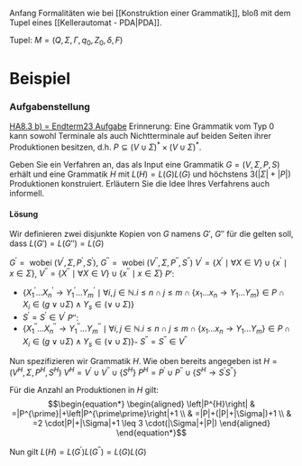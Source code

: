 Anfang Formalitäten wie bei [[Konstruktion einer Grammatik]], bloß mit dem Tupel eines [[Kellerautomat - PDA|PDA]].

Tupel:
$M=\left(Q, \Sigma, \Gamma, q_0, Z_0, \delta, F\right)$ 

# Beispiel
### Aufgabenstellung
[HA8.3 b) = Endterm23 Aufgabe](https://teaching.model.in.tum.de/2024ss/theo/ex/ha08-nosolution.pdf?key=zgUXbnR5)
Erinnerung: Eine Grammatik vom Typ 0 kann sowohl Terminale als auch Nichtterminale auf beiden Seiten ihrer Produktionen besitzen, d.h. $P \subseteq(V \cup \Sigma)^* \times(V \cup \Sigma)^*$.

Geben Sie ein Verfahren an, das als Input eine Grammatik $G=(V, \Sigma, P, S)$ erhält und eine Grammatik $H$ mit $L(H)=L(G) L(G)$ und höchstens $3(|\Sigma|+|P|)$ Produktionen konstruiert. Erläutern Sie die Idee Ihres Verfahrens auch informell.

#### Lösung
Wir definieren zwei disjunkte Kopien von $G$ namens $G'$, $G''$ für die gelten soll, dass $L(G')=L(G'')=L(G)$

$G^{\prime}=\text { wobei }\left(V^{\prime}, \Sigma, P^{\prime}, S^{\prime}\right)$, $G^{\prime\prime}=\text { wobei }\left(V^{\prime\prime}, \Sigma, P^{\prime\prime}, S^{\prime\prime}\right)$
$V^{\prime}=\left\{X^{\prime} \mid \forall X \in V\right\} \cup\left\{x^{\prime} \mid x \in \Sigma\right\}$, $V^{\prime\prime}=\left\{X^{\prime\prime} \mid \forall X \in V\right\} \cup\left\{x^{\prime\prime} \mid x \in \Sigma\right\}$
$P'$:
- $\left\{X_1^{\prime} \ldots X_n^{\prime} \rightarrow Y_1^{\prime} \ldots Y_m^{\prime} \mid \forall i, j \in \mathbb{N} . i \leq n \cap j \leq m \cap \left\{x_1 \ldots x_n \rightarrow Y_1 \ldots Y_m\right\} \in P \cap X_i \in(g \vee \cup \Sigma) \wedge Y_s \in(\vee \cup \Sigma) \right\}$
- $S^{\prime}=S^{\prime} \in V^{\prime}$
$P''$:
- $\left\{X_1^{\prime\prime} \ldots X_n^{\prime\prime} \rightarrow Y_1^{\prime\prime} \ldots Y_m^{\prime\prime} \mid \forall i, j \in \mathbb{N} . i \leq n \cap j \leq m \cap \left\{x_1 \ldots x_n \rightarrow Y_1 \ldots Y_m\right\} \in P \cap X_i \in(g \vee \cup \Sigma) \wedge Y_s \in(\vee \cup \Sigma) \right\}$- $S^{\prime\prime}=S^{\prime\prime} \in V^{\prime\prime}$

Nun spezifizieren wir Grammatik $H$.
Wie oben bereits angegeben ist $H=\left(V^H, \Sigma, P^H, S^H\right)$
$V^H=V^{\prime} \cup V^{\prime\prime} \cup\left\{S^H\right\}$
$P^H=P^{\prime} \cup P^{\prime\prime} \cup\left\{S^H \rightarrow S^{\prime} S^{\prime\prime}\right\}$

Für die Anzahl an Produktionen in $H$ gilt:
$$\begin{equation*}
\begin{aligned}
\left|P^{H}\right| & =|P^{\prime}|+\left|P^{\prime\prime}\right|+1 \\
& =|P|+(|P|+|\Sigma|)+1 \\
& =2 \cdot|P|+|\Sigma|+1 \leq 3 \cdot(|\Sigma|+|P|)
\end{aligned}
\end{equation*}$$

Nun gilt $L(H)=L(G^{\prime}) L\left(G^{\prime\prime}\right)=L(G) L(G)$


